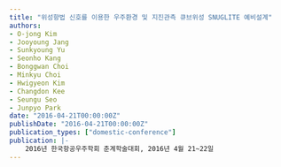 ```yaml
---
title: "위성항법 신호를 이용한 우주환경 및 지진관측 큐브위성 SNUGLITE 예비설계"
authors:
- O-jong Kim
- Jooyoung Jang
- Sunkyoung Yu
- Seonho Kang
- Bonggwan Choi
- Minkyu Choi
- Hwigyeon Kim
- Changdon Kee
- Seungu Seo
- Junpyo Park
date: "2016-04-21T00:00:00Z"
publishDate: "2016-04-21T00:00:00Z"
publication_types: ["domestic-conference"]
publication: |-
    2016년 한국항공우주학회 춘계학술대회, 2016년 4월 21~22일
---
```

